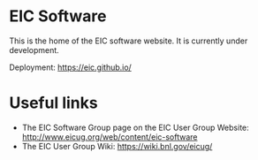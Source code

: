 
# EIC Software

This is the home of the EIC software website. It is currently under development.

Deployment: https://eic.github.io/

# Useful links

* The EIC Software Group page on the EIC User Group Website: http://www.eicug.org/web/content/eic-software
* The EIC User Group Wiki: https://wiki.bnl.gov/eicug/
